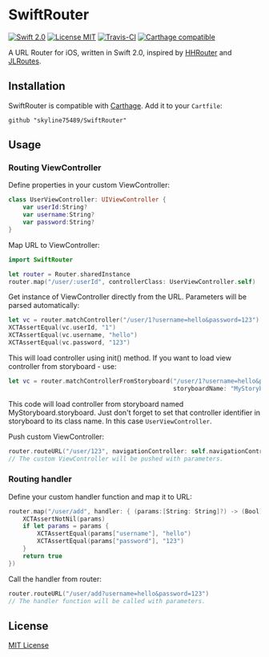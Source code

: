 SwiftRouter
===========

[![Swift 2.0](https://img.shields.io/badge/Swift-2.0-orange.svg?style=flat)](https://developer.apple.com/swift/)
[![License MIT](https://img.shields.io/badge/License-MIT-blue.svg?style=flat)](https://github.com/skyline75489/SwiftRouter/blob/master/LICENSE)
[![Travis-CI](https://travis-ci.org/skyline75489/SwiftRouter.svg?branch=master)](https://travis-ci.org/skyline75489/SwiftRouter)
[![Carthage compatible](https://img.shields.io/badge/Carthage-compatible-4BC51D.svg?style=flat)](https://github.com/Carthage/Carthage)

A URL Router for iOS, written in Swift 2.0, inspired by [HHRouter](https://github.com/Huohua/HHRouter) and [JLRoutes](https://github.com/joeldev/JLRoutes).

## Installation

SwiftRouter is compatible with [Carthage](https://github.com/Carthage/Carthage). Add it to your `Cartfile`:

    github "skyline75489/SwiftRouter"


## Usage
   
### Routing ViewController

Define properties in your custom ViewController:

```swift
class UserViewController: UIViewController {
    var userId:String?
    var username:String?
    var password:String?
}
```

Map URL to ViewController:

```swift
import SwiftRouter

let router = Router.sharedInstance
router.map("/user/:userId", controllerClass: UserViewController.self)
```

Get instance of ViewController directly from the URL. Parameters will be parsed automatically:

```swift
let vc = router.matchController("/user/1?username=hello&password=123")!
XCTAssertEqual(vc.userId, "1")
XCTAssertEqual(vc.username, "hello")
XCTAssertEqual(vc.password, "123")
```

This will load controller using init() method. If you want to load view controller from storyboard - use: 
```swift
let vc = router.matchControllerFromStoryboard("/user/1?username=hello&password=123", 
                                              storyboardName: "MyStoryboard")!
```

This code will load controller from storyboard named MyStoryboard.storyboard. Just don't forget to set that controller identifier in storyboard to its class name. In this case ``` UserViewController ```.

Push custom ViewController:

```swift
router.routeURL("/user/123", navigationController: self.navigationController!)
// The custom ViewController will be pushed with parameters.

```

### Routing handler

Define your custom handler function and map it to URL:

```swift
router.map("/user/add", handler: { (params:[String: String]?) -> (Bool) in
    XCTAssertNotNil(params)
    if let params = params {
        XCTAssertEqual(params["username"], "hello")
        XCTAssertEqual(params["password"], "123")
    }
    return true
})
```

Call the handler from router:

```swift
router.routeURL("/user/add?username=hello&password=123") 
// The handler function will be called with parameters.
```

## License

[MIT License](https://github.com/skyline75489/SwiftRouter/blob/master/LICENSE)

